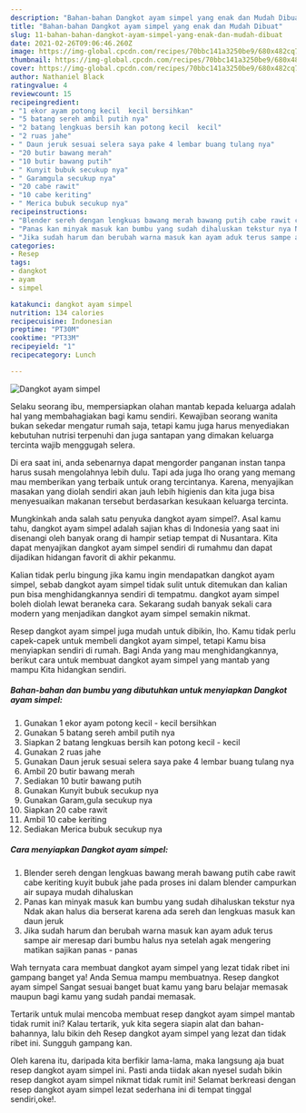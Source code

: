 ```yaml
---
description: "Bahan-bahan Dangkot ayam simpel yang enak dan Mudah Dibuat"
title: "Bahan-bahan Dangkot ayam simpel yang enak dan Mudah Dibuat"
slug: 11-bahan-bahan-dangkot-ayam-simpel-yang-enak-dan-mudah-dibuat
date: 2021-02-26T09:06:46.260Z
image: https://img-global.cpcdn.com/recipes/70bbc141a3250be9/680x482cq70/dangkot-ayam-simpel-foto-resep-utama.jpg
thumbnail: https://img-global.cpcdn.com/recipes/70bbc141a3250be9/680x482cq70/dangkot-ayam-simpel-foto-resep-utama.jpg
cover: https://img-global.cpcdn.com/recipes/70bbc141a3250be9/680x482cq70/dangkot-ayam-simpel-foto-resep-utama.jpg
author: Nathaniel Black
ratingvalue: 4
reviewcount: 15
recipeingredient:
- "1 ekor ayam potong kecil  kecil bersihkan"
- "5 batang sereh ambil putih nya"
- "2 batang lengkuas bersih kan potong kecil  kecil"
- "2 ruas jahe"
- " Daun jeruk sesuai selera saya pake 4 lembar buang tulang nya"
- "20 butir bawang merah"
- "10 butir bawang putih"
- " Kunyit bubuk secukup nya"
- " Garamgula secukup nya"
- "20 cabe rawit"
- "10 cabe keriting"
- " Merica bubuk secukup nya"
recipeinstructions:
- "Blender sereh dengan lengkuas bawang merah bawang putih cabe rawit cabe keriting kuyit bubuk jahe pada proses ini dalam blender campurkan air supaya mudah dihaluskan"
- "Panas kan minyak masuk kan bumbu yang sudah dihaluskan tekstur nya Ndak akan halus dia berserat karena ada sereh dan lengkuas masuk kan daun jeruk"
- "Jika sudah harum dan berubah warna masuk kan ayam aduk terus sampe air meresap dari bumbu halus nya setelah agak mengering matikan sajikan panas - panas"
categories:
- Resep
tags:
- dangkot
- ayam
- simpel

katakunci: dangkot ayam simpel 
nutrition: 134 calories
recipecuisine: Indonesian
preptime: "PT30M"
cooktime: "PT33M"
recipeyield: "1"
recipecategory: Lunch

---
```



![Dangkot ayam simpel](https://img-global.cpcdn.com/recipes/70bbc141a3250be9/680x482cq70/dangkot-ayam-simpel-foto-resep-utama.jpg)

Selaku seorang ibu, mempersiapkan olahan mantab kepada keluarga adalah hal yang membahagiakan bagi kamu sendiri. Kewajiban seorang  wanita bukan sekedar mengatur rumah saja, tetapi kamu juga harus menyediakan kebutuhan nutrisi terpenuhi dan juga santapan yang dimakan keluarga tercinta wajib menggugah selera.

Di era  saat ini, anda sebenarnya dapat mengorder panganan instan tanpa harus susah mengolahnya lebih dulu. Tapi ada juga lho orang yang memang mau memberikan yang terbaik untuk orang tercintanya. Karena, menyajikan masakan yang diolah sendiri akan jauh lebih higienis dan kita juga bisa menyesuaikan makanan tersebut berdasarkan kesukaan keluarga tercinta. 



Mungkinkah anda salah satu penyuka dangkot ayam simpel?. Asal kamu tahu, dangkot ayam simpel adalah sajian khas di Indonesia yang saat ini disenangi oleh banyak orang di hampir setiap tempat di Nusantara. Kita dapat menyajikan dangkot ayam simpel sendiri di rumahmu dan dapat dijadikan hidangan favorit di akhir pekanmu.

Kalian tidak perlu bingung jika kamu ingin mendapatkan dangkot ayam simpel, sebab dangkot ayam simpel tidak sulit untuk ditemukan dan kalian pun bisa menghidangkannya sendiri di tempatmu. dangkot ayam simpel boleh diolah lewat beraneka cara. Sekarang sudah banyak sekali cara modern yang menjadikan dangkot ayam simpel semakin nikmat.

Resep dangkot ayam simpel juga mudah untuk dibikin, lho. Kamu tidak perlu capek-capek untuk membeli dangkot ayam simpel, tetapi Kamu bisa menyiapkan sendiri di rumah. Bagi Anda yang mau menghidangkannya, berikut cara untuk membuat dangkot ayam simpel yang mantab yang mampu Kita hidangkan sendiri.

<!--inarticleads1-->

##### Bahan-bahan dan bumbu yang dibutuhkan untuk menyiapkan Dangkot ayam simpel:

1. Gunakan 1 ekor ayam potong kecil - kecil bersihkan
1. Gunakan 5 batang sereh ambil putih nya
1. Siapkan 2 batang lengkuas bersih kan potong kecil - kecil
1. Gunakan 2 ruas jahe
1. Gunakan  Daun jeruk sesuai selera saya pake 4 lembar buang tulang nya
1. Ambil 20 butir bawang merah
1. Sediakan 10 butir bawang putih
1. Gunakan  Kunyit bubuk secukup nya
1. Gunakan  Garam,gula secukup nya
1. Siapkan 20 cabe rawit
1. Ambil 10 cabe keriting
1. Sediakan  Merica bubuk secukup nya




<!--inarticleads2-->

##### Cara menyiapkan Dangkot ayam simpel:

1. Blender sereh dengan lengkuas bawang merah bawang putih cabe rawit cabe keriting kuyit bubuk jahe pada proses ini dalam blender campurkan air supaya mudah dihaluskan
1. Panas kan minyak masuk kan bumbu yang sudah dihaluskan tekstur nya Ndak akan halus dia berserat karena ada sereh dan lengkuas masuk kan daun jeruk
1. Jika sudah harum dan berubah warna masuk kan ayam aduk terus sampe air meresap dari bumbu halus nya setelah agak mengering matikan sajikan panas - panas




Wah ternyata cara membuat dangkot ayam simpel yang lezat tidak ribet ini gampang banget ya! Anda Semua mampu membuatnya. Resep dangkot ayam simpel Sangat sesuai banget buat kamu yang baru belajar memasak maupun bagi kamu yang sudah pandai memasak.

Tertarik untuk mulai mencoba membuat resep dangkot ayam simpel mantab tidak rumit ini? Kalau tertarik, yuk kita segera siapin alat dan bahan-bahannya, lalu bikin deh Resep dangkot ayam simpel yang lezat dan tidak ribet ini. Sungguh gampang kan. 

Oleh karena itu, daripada kita berfikir lama-lama, maka langsung aja buat resep dangkot ayam simpel ini. Pasti anda tiidak akan nyesel sudah bikin resep dangkot ayam simpel nikmat tidak rumit ini! Selamat berkreasi dengan resep dangkot ayam simpel lezat sederhana ini di tempat tinggal sendiri,oke!.

